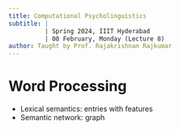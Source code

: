 ```yaml
---
title: Computational Psycholinguistics
subtitle: |
          | Spring 2024, IIIT Hyderabad
          | 08 February, Monday (Lecture 8)
author: Taught by Prof. Rajakrishnan Rajkumar
---
```


# Word Processing
* Lexical semantics: entries with features
* Semantic network: graph